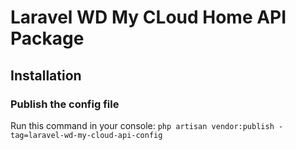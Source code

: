 # Laravel WD My CLoud Home API Package

## Installation

### Publish the config file
Run this command in your console:
`php artisan vendor:publish -tag=laravel-wd-my-cloud-api-config`
